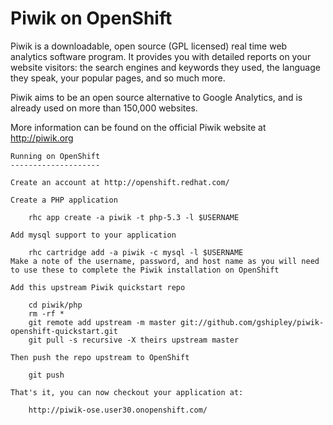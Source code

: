 Piwik on OpenShift
=========================
Piwik is a downloadable, open source (GPL licensed) real time web analytics software program. It provides you with detailed reports on your website visitors: the search engines and keywords they used, the language they speak, your popular pages, and so much more.

Piwik aims to be an open source alternative to Google Analytics, and is already used on more than 150,000 websites. 

More information can be found on the official Piwik website at http://piwik.org

    Running on OpenShift
    --------------------

    Create an account at http://openshift.redhat.com/

    Create a PHP application

        rhc app create -a piwik -t php-5.3 -l $USERNAME

    Add mysql support to your application

        rhc cartridge add -a piwik -c mysql -l $USERNAME
    Make a note of the username, password, and host name as you will need to use these to complete the Piwik installation on OpenShift

    Add this upstream Piwik quickstart repo

        cd piwik/php
        rm -rf *
        git remote add upstream -m master git://github.com/gshipley/piwik-openshift-quickstart.git
        git pull -s recursive -X theirs upstream master

    Then push the repo upstream to OpenShift

        git push

    That's it, you can now checkout your application at:

        http://piwik-ose.user30.onopenshift.com/
